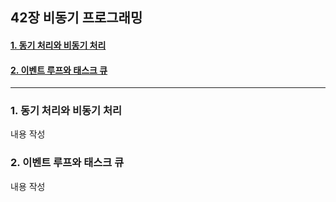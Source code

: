 ## 42장 비동기 프로그래밍

#### [1. 동기 처리와 비동기 처리](#1-동기-처리와-비동기-처리-1)
#### [2. 이벤트 루프와 태스크 큐](#2-이벤트-루프와-태스크-큐-1)

***

### 1. 동기 처리와 비동기 처리

내용 작성

### 2. 이벤트 루프와 태스크 큐

내용 작성

